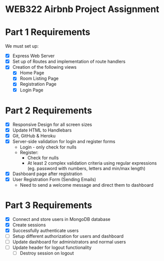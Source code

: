 # WEB322 Airbnb Project Assignment

# Part 1 Requirements
We must set up:
- [X] Express Web Server 
- [X] Set up of Routes and implementation of route handlers
- [X] Creation of the following views
  - [X] Home Page
  - [X] Room Listing Page
  - [X] Registration Page
  - [X] Login Page

# Part 2 Requirements
- [X] Responsive Design for all screen sizes
- [X] Update HTML to Handlebars
- [X] Git, GitHub & Heroku
- [X] Server-side validation for login and register forms
  - Login - only check for nulls
  - Register:
    - Check for nulls
    - At least 2 complex validation criteria using regular expressions (eg. password with numbers, letters and min/max length)
- [X] Dashboard page after registration
- [X] User Registration Form (Sending Emails)
  - Need to send a welcome message and direct them to dashboard

# Part 3 Requirements
- [X] Connect and store users in MongoDB database
- [X] Create sessions
- [X] Successfully authenticate users
- [ ] Setup different authorization for users and dashboard
- [ ] Update dashboard for administrators and normal users
- [ ] Update header for logout functionality
  - [ ] Destroy session on logout